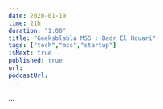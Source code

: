 ```yaml
---
date: 2020-01-19
time: 21h
duration: "1:00"
title: "Geeksblabla MSS : Badr El Houari"
tags: ["tech","mss","startup"]
isNext: true
published: true
url:
podcastUrl:
---
```


...
